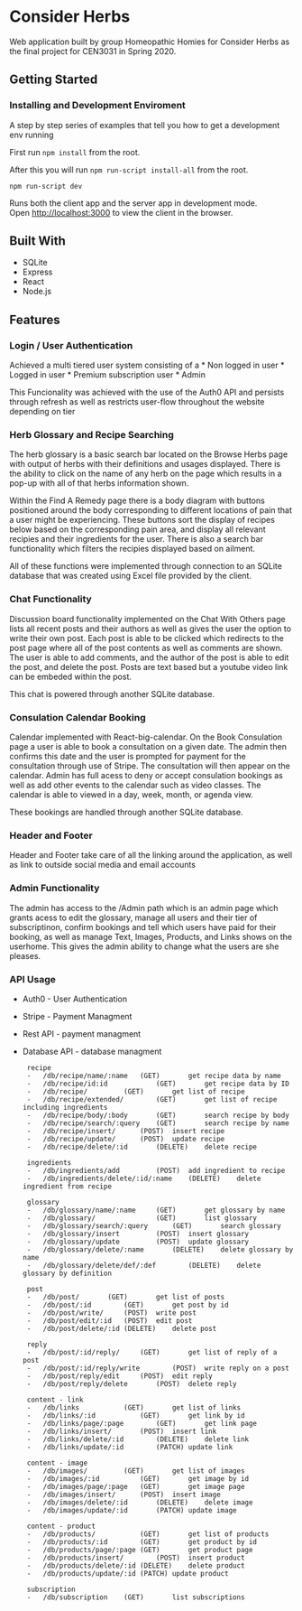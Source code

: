# Consider Herbs

Web application built by group Homeopathic Homies for Consider Herbs as the final project for CEN3031 in Spring 2020.

## Getting Started

### Installing and Development Enviroment

A step by step series of examples that tell you how to get a development env running

First run `npm install` from the root.

After this you will run `npm run-script install-all` from the root.

`npm run-script dev`

Runs both the client app and the server app in development mode.<br>
Open [http://localhost:3000](http://localhost:3000) to view the client in the browser.


## Built With

*  SQLite
*  Express
*  React
*  Node.js

## Features

### Login / User Authentication

Achieved a multi tiered user system consisting of a
    * Non logged in user
    * Logged in user
    * Premium subscription user
    * Admin

This Funcionality was achieved with the use of the Auth0 API and persists through refresh as well as restricts user-flow throughout the website depending on tier

### Herb Glossary and Recipe Searching

The herb glossary is a basic search bar located on the Browse Herbs page with output of herbs with their definitions and usages displayed. There is the ability to click on the name of any herb on the page which results in a pop-up with all of that herbs information shown.

Within the Find A Remedy page there is a body diagram with buttons positioned around the body corresponding to different locations of pain that a user might be experiencing. These buttons sort the display of recipes below based on the corresponding pain area, and display all relevant recipies and their ingredients for the user. There is also a search bar functionality which filters the recipies displayed based on ailment.

All of these functions were implemented through connection to an SQLite database that was created using Excel file provided by the client.

### Chat Functionality

Discussion board functionality implemented on the Chat With Others page lists all recent posts and their authors as well as gives the user the option to write their own post. Each post is able to be clicked which redirects to the post page where all of the post contents as well as comments are shown. The user is able to add comments, and the author of the post is able to edit the post, and delete the post. Posts are text based but a youtube video link can be embeded within the post.

This chat is powered through another SQLite database.

### Consulation Calendar Booking

Calendar implemented with React-big-calendar. On the Book Consulation page a user is able to book a consultation on a given date. The admin then confirms this date and the user is prompted for payment for the consultation through use of Stripe. The consultation will then appear on the calendar. Admin has full acess to deny or accept consulation bookings as well as add other events to the calendar such as video classes. The calendar is able to viewed in a day, week, month, or agenda view.

These bookings are handled through another SQLite database.

### Header and Footer

Header and Footer take care of all the linking around the application, as well as link to outside social media and email accounts

### Admin Functionality

The admin has access to the /Admin path which is an admin page which grants acess to edit the glossary, manage all users and their tier of subscriptinon, confirm bookings and tell which users have paid for their booking, as well as manage Text, Images, Products, and Links shows on the userhome. This gives the admin ability to change what the users are she pleases.

### API Usage

 * Auth0 - User Authentication
 * Stripe - Payment Managment
 * Rest API - payment managment
 * Database API - database managment
         
        recipe
        -	/db/recipe/name/:name	(GET)		get recipe data by name
        -	/db/recipe/id:id			(GET)		get recipe data by ID
        -	/db/recipe/			(GET)		get list of recipe
        -	/db/recipe/extended/		(GET)		get list of recipe including ingredients
        -	/db/recipe/body/:body		(GET)		search recipe by body
        -	/db/recipe/search/:query	(GET)		search recipe by name
        -	/db/recipe/insert/		(POST)	insert recipe
        -	/db/recipe/update/		(POST)	update recipe
        -	/db/recipe/delete/:id		(DELETE)	delete recipe
        
        ingredients
        -	/db/ingredients/add			(POST)	add ingredient to recipe
        -	/db/ingredients/delete/:id/:name	(DELETE)	delete ingredient from recipe

        glossary
        -	/db/glossary/name/:name		(GET)		get glossary by name
        -	/db/glossary/				(GET)		list glossary
        -	/db/glossary/search/:query		(GET)		search glossary
        -	/db/glossary/insert			(POST)	insert glossary
        -	/db/glossary/update			(POST)	update glossary
        -	/db/glossary/delete/:name		(DELETE)	delete glossary by name
        -	/db/glossary/delete/def/:def		(DELETE)	delete glossary by definition

        post
        -	/db/post/		(GET)		get list of posts
        -	/db/post/:id		(GET)		get post by id
        -	/db/post/write/		(POST)	write post
        -	/db/post/edit/:id	(POST)	edit post
        -	/db/post/delete/:id	(DELETE)	delete post

        reply
        -	/db/post/:id/reply/		(GET)		get list of reply of a post
        -	/db/post/:id/reply/write		(POST)	write reply on a post
        -	/db/post/reply/edit		(POST)	edit reply
        -	/db/post/reply/delete		(POST)	delete reply

        content - link
        -	/db/links			(GET)		get list of links
        -	/db/links/:id			(GET)		get link by id
        -	/db/links/page/:page		(GET)		get link page
        -	/db/links/insert/		(POST)	insert link
        -	/db/links/delete/:id		(DELETE)	delete link
        -	/db/links/update/:id		(PATCH)	update link

        content - image
        -	/db/images/			(GET)		get list of images
        -	/db/images/:id			(GET)		get image by id
        -	/db/images/page/:page	(GET)		get image page
        -	/db/images/insert/		(POST)	insert image
        -	/db/images/delete/:id		(DELETE)	delete image
        -	/db/images/update/:id		(PATCH)	update image

        content - product
        -	/db/products/			(GET)		get list of products
        -	/db/products/:id		(GET)		get product by id
        -	/db/products/page/:page	(GET)		get product page
        -	/db/products/insert/		(POST)	insert product
        -	/db/products/delete/:id	(DELETE)	delete product
        -	/db/products/update/:id	(PATCH)	update product

        subscription
        -	/db/subscription	(GET)		list subscriptions
